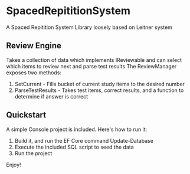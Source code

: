 # SpacedRepititionSystem
A Spaced Repitition System Library loosely based on Leitner system 

## Review Engine
Takes a collection of data which implements IReviewable and can select which items to review next and parse test results
The ReviewManager exposes two methods:
1. SetCurrent - Fills bucket of current study items to the desired number
2. ParseTestResults - Takes test items, correct results, and a function to determine if answer is correct

## Quickstart
A simple Console project is included. Here's how to run it:
1. Build it, and run the EF Core command Update-Database 
2. Execute the included SQL script to seed the data
3. Run the project

Enjoy!


